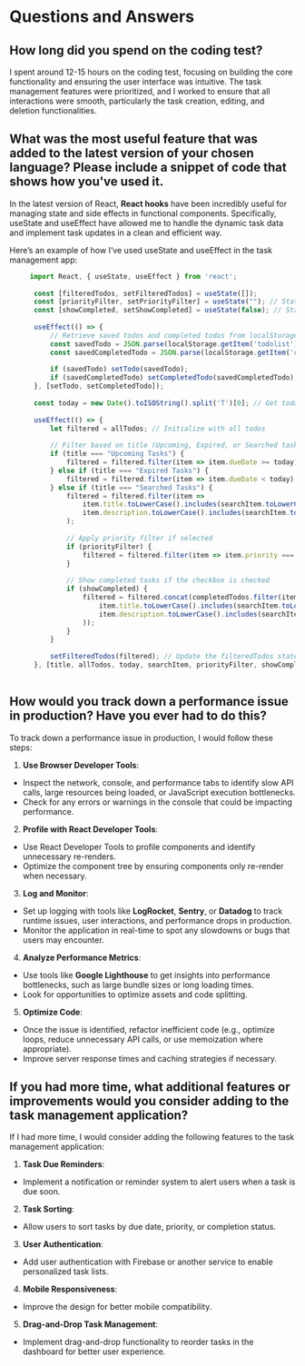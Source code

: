 # Questions and Answers

## How long did you spend on the coding test?

I spent around 12-15 hours on the coding test, focusing on building the core functionality and ensuring the user interface was intuitive. The task management features were prioritized, and I worked to ensure that all interactions were smooth, particularly the task creation, editing, and deletion functionalities.

## What was the most useful feature that was added to the latest version of your chosen language? Please include a snippet of code that shows how you've used it.

In the latest version of React, **React hooks** have been incredibly useful for managing state and side effects in functional components. Specifically, useState and useEffect have allowed me to handle the dynamic task data and implement task updates in a clean and efficient way.

Here’s an example of how I’ve used useState and useEffect in the task management app:

  ```jsx
       import React, { useState, useEffect } from 'react';
        
        const [filteredTodos, setFilteredTodos] = useState([]);
        const [priorityFilter, setPriorityFilter] = useState(""); // State for priority filter
        const [showCompleted, setShowCompleted] = useState(false); // State for showing completed tasks
        
        useEffect(() => {
            // Retrieve saved todos and completed todos from localStorage
            const savedTodo = JSON.parse(localStorage.getItem('todolist'));
            const savedCompletedTodo = JSON.parse(localStorage.getItem('completedTodos'));
        
            if (savedTodo) setTodo(savedTodo);
            if (savedCompletedTodo) setCompletedTodo(savedCompletedTodo);
        }, [setTodo, setCompletedTodo]);
        
        const today = new Date().toISOString().split('T')[0]; // Get today's date in YYYY-MM-DD format
        
        useEffect(() => {
            let filtered = allTodos; // Initialize with all todos
        
            // Filter based on title (Upcoming, Expired, or Searched tasks)
            if (title === "Upcoming Tasks") {
                filtered = filtered.filter(item => item.dueDate >= today);
            } else if (title === "Expired Tasks") {
                filtered = filtered.filter(item => item.dueDate < today);
            } else if (title === "Searched Tasks") {
                filtered = filtered.filter(item =>
                    item.title.toLowerCase().includes(searchItem.toLowerCase()) ||
                    item.description.toLowerCase().includes(searchItem.toLowerCase())
                );
        
                // Apply priority filter if selected
                if (priorityFilter) {
                    filtered = filtered.filter(item => item.priority === priorityFilter);
                }
        
                // Show completed tasks if the checkbox is checked
                if (showCompleted) {
                    filtered = filtered.concat(completedTodos.filter(item =>
                        item.title.toLowerCase().includes(searchItem.toLowerCase()) ||
                        item.description.toLowerCase().includes(searchItem.toLowerCase())
                    ));
                }
            }
        
            setFilteredTodos(filtered); // Update the filteredTodos state
        }, [title, allTodos, today, searchItem, priorityFilter, showCompleted]); // Dependencies that trigger re-filtering
        
  ```        
## How would you track down a performance issue in production? Have you ever had to do this?

To track down a performance issue in production, I would follow these steps:

1. **Use Browser Developer Tools**:
- Inspect the network, console, and performance tabs to identify slow API calls, large resources being loaded, or JavaScript execution bottlenecks.
- Check for any errors or warnings in the console that could be impacting performance.

2. **Profile with React Developer Tools**:
- Use React Developer Tools to profile components and identify unnecessary re-renders.
- Optimize the component tree by ensuring components only re-render when necessary.

3. **Log and Monitor**:
- Set up logging with tools like **LogRocket**, **Sentry**, or **Datadog** to track runtime issues, user interactions, and performance drops in production.
- Monitor the application in real-time to spot any slowdowns or bugs that users may encounter.

4. **Analyze Performance Metrics**:
- Use tools like **Google Lighthouse** to get insights into performance bottlenecks, such as large bundle sizes or long loading times.
- Look for opportunities to optimize assets and code splitting.

5. **Optimize Code**:
- Once the issue is identified, refactor inefficient code (e.g., optimize loops, reduce unnecessary API calls, or use memoization where appropriate).
- Improve server response times and caching strategies if necessary.


## If you had more time, what additional features or improvements would you consider adding to the task management application?
If I had more time, I would consider adding the following features to the task management application:

1. **Task Due Reminders**:
- Implement a notification or reminder system to alert users when a task is due soon.
  
2. **Task Sorting**:
- Allow users to sort tasks by due date, priority, or completion status.

3. **User Authentication**:
- Add user authentication with Firebase or another service to enable personalized task lists.

4. **Mobile Responsiveness**:
- Improve the design for better mobile compatibility.

5. **Drag-and-Drop Task Management**:
- Implement drag-and-drop functionality to reorder tasks in the dashboard for better user experience.

